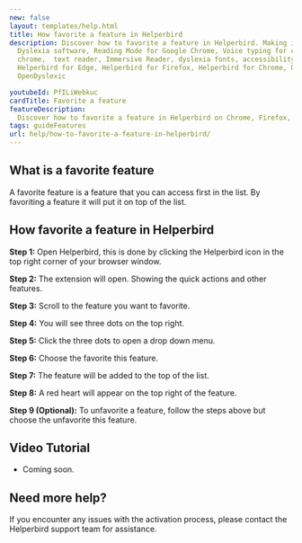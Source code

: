 ```yaml
---
new: false
layout: templates/help.html
title: How favorite a feature in Helperbird
description: Discover how to favorite a feature in Helperbird. Making it appear first in the list.
  Dyslexia software, Reading Mode for Google Chrome, Voice typing for chrome, Text to speech for
  chrome,  text reader, Immersive Reader, dyslexia fonts, accessibility software, dyslexia software,
  Helperbird for Edge, Helperbird for Firefox, Helperbird for Chrome, Opendyslexic for Chrome,
  OpenDyslexic

youtubeId: PfILiWebkuc
cardTitle: Favorite a feature
featureDescription:
  Discover how to favorite a feature in Helperbird on Chrome, Firefox, Edge extension.
tags: guideFeatures
url: help/how-to-favorite-a-feature-in-helperbird/
---
```



## What is a favorite feature

A favorite feature is a feature that you can access first in the list. By favoriting a feature it will put it on top of the list.

## How favorite a feature in Helperbird

**Step 1:** Open Helperbird, this is done by clicking the Helperbird icon in the top right corner of your browser window.

**Step 2:** The extension will open. Showing the quick actions and other features.

**Step 3:** Scroll to the feature you want to favorite.

**Step 4:** You will see three dots on the top right.

**Step 5:** Click the three dots to open a drop down menu.

**Step 6:** Choose the favorite this feature.

**Step 7:** The feature will be added to the top of the list.

**Step 8:** A red heart will appear on the top right of the feature.

**Step 9 (Optional):** To unfavorite a feature, follow the steps above but choose the unfavorite this feature.




## Video Tutorial

- Coming soon.



## Need more help?

If you encounter any issues with the activation process, please contact the Helperbird support team for assistance.

